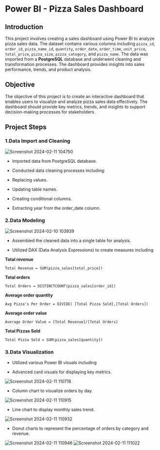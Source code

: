 # Power BI - Pizza Sales Dashboard

## Introduction
This project involves creating a sales dashboard using Power BI to analyze pizza sales data. The dataset contains various columns including `pizza_id`, `order_id`, `pizza_name_id`, `quantity`, `order_date`, `order_time`, `unit_price`, `total_price`, `pizza_size`, `pizza_category`, and `pizza_name`. The data was imported from a **PostgreSQL** database and underwent cleaning and transformation processes. The dashboard provides insights into sales performance, trends, and product analysis.

## Objective
The objective of this project is to create an interactive dashboard that enables users to visualize and analyze pizza sales data effectively. The dashboard should provide key metrics, trends, and insights to support decision-making processes for stakeholders.

## Project Steps

### 1.Data Import and Cleaning


![Screenshot 2024-02-11 104750](https://github.com/PavanKumarMereddy/Power-BI_Pizza_Sales_Dashboard/assets/155641231/f039ff5f-d726-490d-9c83-5496c6838d28)


- Imported data from PostgreSQL database.
*	Conducted data cleaning processes including:
+	Replacing values.
-	Updating table names.
*	Creating conditional columns.
+	Extracting year from the order_date column.

### 2.Data Modeling

![Screenshot 2024-02-10 103939](https://github.com/PavanKumarMereddy/Power-BI_Pizza_Sales_Dashboard/assets/155641231/34e3a95c-af5c-4b97-9f66-b4dfa0efcf9c)

+ Assembled the cleaned data into a single table for analysis.
*	Utilized DAX (Data Analysis Expressions) to create measures including

**Total revenue**
```
Total Revenue = SUM(pizza_sales[total_price])
```

**Total orders**
```
Total Orders = DISTINCTCOUNT(pizza_sales[order_id])
```

**Average order quantity**
```
Avg Pizza's Per Order = DIVIDE( [Total Pizza Sold],[Total Orders])
```

**Average order value**
```
Average Order Value = [Total Revenue]/[Total Orders]
```

**Total Pizzas Sold**
```
Total Pizza Sold = SUM(pizza_sales[quantity])
```



### 3.Data Visualization

+	Utilized various Power BI visuals including
*	Advanced card visuals for displaying key metrics.

![Screenshot 2024-02-11 110718](https://github.com/PavanKumarMereddy/Power-BI_Pizza_Sales_Dashboard/assets/155641231/12827998-5f59-4415-8ee8-0aecd8b35056)

+ Column chart to visualize orders by day.


![Screenshot 2024-02-11 110915](https://github.com/PavanKumarMereddy/Power-BI_Pizza_Sales_Dashboard/assets/155641231/0b8c8bf7-7e99-444b-8225-c816a2b752bb)

* Line chart to display monthly sales trend.

![Screenshot 2024-02-11 110932](https://github.com/PavanKumarMereddy/Power-BI_Pizza_Sales_Dashboard/assets/155641231/c44835eb-f5c9-4e32-8220-ef983b76f2e3)

* Donut charts to represent the percentage of orders by category and revenue.

![Screenshot 2024-02-11 110946](https://github.com/PavanKumarMereddy/Power-BI_Pizza_Sales_Dashboard/assets/155641231/b7841157-7a6d-49c1-9779-e2a3b8f2969e) ![Screenshot 2024-02-11 111022](https://github.com/PavanKumarMereddy/Power-BI_Pizza_Sales_Dashboard/assets/155641231/c4976508-c5c4-401f-a8de-d73cf7266dce)




